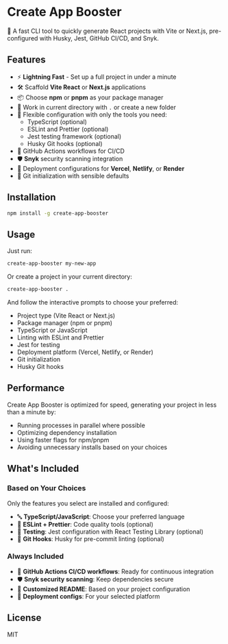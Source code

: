 # Create App Booster

🚀 A fast CLI tool to quickly generate React projects with Vite or Next.js, pre-configured with Husky, Jest, GitHub CI/CD, and Snyk.

## Features

- ⚡️ **Lightning Fast** - Set up a full project in under a minute
- 🛠️ Scaffold **Vite React** or **Next.js** applications
- 📦 Choose **npm** or **pnpm** as your package manager
- 🔄 Work in current directory with `.` or create a new folder
- 🔧 Flexible configuration with only the tools you need:
  - TypeScript (optional)
  - ESLint and Prettier (optional)
  - Jest testing framework (optional)
  - Husky Git hooks (optional)
- 🚦 GitHub Actions workflows for CI/CD
- 🛡️ **Snyk** security scanning integration
- 📱 Deployment configurations for **Vercel**, **Netlify**, or **Render**
- 🔄 Git initialization with sensible defaults

## Installation

```bash
npm install -g create-app-booster
```

## Usage

Just run:

```bash
create-app-booster my-new-app
```

Or create a project in your current directory:

```bash
create-app-booster .
```

And follow the interactive prompts to choose your preferred:
- Project type (Vite React or Next.js)
- Package manager (npm or pnpm)
- TypeScript or JavaScript
- Linting with ESLint and Prettier
- Jest for testing
- Deployment platform (Vercel, Netlify, or Render)
- Git initialization
- Husky Git hooks

## Performance

Create App Booster is optimized for speed, generating your project in less than a minute by:
- Running processes in parallel where possible
- Optimizing dependency installation
- Using faster flags for npm/pnpm
- Avoiding unnecessary installs based on your choices

## What's Included

### Based on Your Choices

Only the features you select are installed and configured:

- 🔤 **TypeScript/JavaScript**: Choose your preferred language
- 🧹 **ESLint + Prettier**: Code quality tools (optional)
- 🧪 **Testing**: Jest configuration with React Testing Library (optional)
- 🔄 **Git Hooks**: Husky for pre-commit linting (optional)

### Always Included

- 🚦 **GitHub Actions CI/CD workflows**: Ready for continuous integration
- 🛡️ **Snyk security scanning**: Keep dependencies secure
- 📄 **Customized README**: Based on your project configuration
- 📱 **Deployment configs**: For your selected platform

## License

MIT